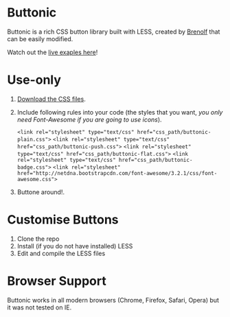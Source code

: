 Buttonic
========

Buttonic is a rich CSS button library built with LESS, created by [Brenolf](http://brenolf.com) that can be easily modified.

Watch out the [live exaples here](http://brenolf.github.io/Buttonic/)!

Use-only
========

1. [Download the CSS files](http://brenolf.github.io/Buttonic/css.zip).
2. Include following rules into your code (the styles that you want, *you only need Font-Awesome if you are going to use icons*). 

    `<link rel="stylesheet" type="text/css" href="css_path/buttonic-plain.css">`
	`<link rel="stylesheet" type="text/css" href="css_path/buttonic-push.css">`
	`<link rel="stylesheet" type="text/css" href="css_path/buttonic-flat.css">`
	`<link rel="stylesheet" type="text/css" href="css_path/buttonic-badge.css">`
    	`<link rel="stylesheet" href="http://netdna.bootstrapcdn.com/font-awesome/3.2.1/css/font-awesome.css">`
3. Buttone around!.

Customise Buttons
=================

1. Clone the repo
2. Install (if you do not have installed) LESS
3. Edit and compile the LESS files

Browser Support
===============
Buttonic works in all modern browsers (Chrome, Firefox, Safari, Opera) but it was not tested on IE.
